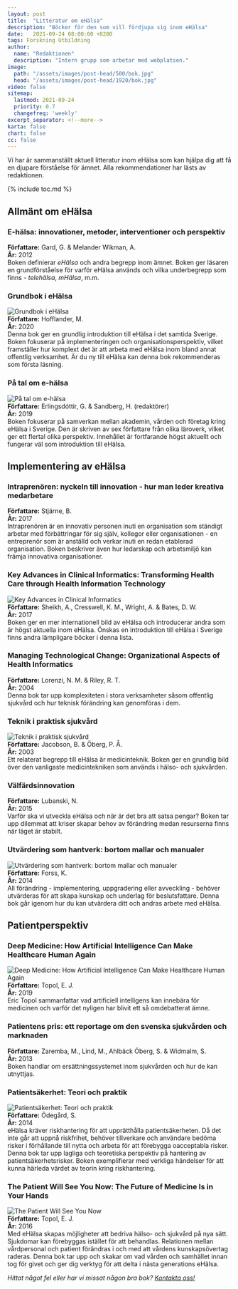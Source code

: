 ```yaml
---
layout: post
title:  "Litteratur om eHälsa"
description: "Böcker för den som vill fördjupa sig inom eHälsa"
date:   2021-09-24 08:00:00 +0200
tags: Forskning Utbildning
author:
  name: "Redaktionen"
  description: "Intern grupp som arbetar med webplatsen."
image:
  path: "/assets/images/post-head/500/bok.jpg"
  head: "/assets/images/post-head/1920/bok.jpg"
video: false
sitemap:
  lastmod: 2021-09-24
  priority: 0.7
  changefreq: 'weekly'
excerpt_separator: <!--more-->
karta: false
chart: false
cc: false
---
```


Vi har är sammanställt aktuell litteratur inom eHälsa som kan hjälpa dig att få en djupare förståelse för ämnet. Alla rekommendationer har lästs av redaktionen.

<!--more-->

{% include toc.md %}

## Allmänt om eHälsa
### E-hälsa: innovationer, metoder, interventioner och perspektiv
**Författare:** Gard, G. & Melander Wikman, A.\
**År:** 2012\
Boken definierar _eHälsa_ och andra begrepp inom ämnet. Boken ger läsaren en grundförståelse för varför eHälsa används och vilka underbegrepp som finns - _telehälsa_, _mHälsa_, m.m.
### Grundbok i eHälsa
![](/assets/images/post-assets/grundbok-i-ehalsa.jpg "Grundbok i eHälsa")\
**Författare:** Hofflander, M.\
**År:** 2020\
Denna bok ger en grundlig introduktion till eHälsa i det samtida Sverige. Boken fokuserar på implementeringen och organisationsperspektiv, vilket framställer hur komplext det är att arbeta med eHälsa inom bland annat offentlig verksamhet. Är du ny till eHälsa kan denna bok rekommenderas som första läsning.
### På tal om e-hälsa
![](/assets/images/post-assets/pa-tal-om-e-halsa.jpg "På tal om e-hälsa")\
**Författare:** Erlingsdóttir, G. & Sandberg, H. (redaktörer)\
**År:** 2019\
Boken fokuserar på samverkan mellan akademin, vården och företag kring eHälsa i Sverige. Den är skriven av sex författare från olika läroverk, vilket ger ett flertal olika perspektiv. Innehållet är fortfarande högst aktuellt och fungerar väl som introduktion till eHälsa.
## Implementering av eHälsa
### Intraprenören: nyckeln till innovation - hur man leder kreativa medarbetare
**Författare:** Stjärne, B.\
**År:** 2017\
Intraprenören är en innovativ personen inuti en organisation som ständigt arbetar med förbättringar för sig själv, kollegor eller organisationen - en entreprenör som är anställd och verkar inuti en redan etablerad organisation. Boken beskriver även hur ledarskap och arbetsmiljö kan främja innovativa organisationer.
### Key Advances in Clinical Informatics: Transforming Health Care through Health Information Technology
![](/assets/images/post-assets/key-advances-in-clinical-informatics.jpg "Key Advances in Clinical Informatics") \
**Författare:** Sheikh, A., Cresswell, K. M., Wright, A. & Bates, D. W.\
**År:** 2017\
Boken ger en mer internationell bild av eHälsa och introducerar andra som är högst aktuella inom eHälsa. Önskas en introduktion till eHälsa i Sverige finns andra lämpligare böcker i denna lista.
### Managing Technological Change: Organizational Aspects of Health Informatics
**Författare:** Lorenzi, N. M. & Riley, R. T.\
**År:** 2004\
Denna bok tar upp komplexiteten i stora verksamheter såsom offentlig sjukvård och hur teknisk förändring kan genomföras i dem.
### Teknik i praktisk sjukvård
![](/assets/images/post-assets/teknik-i-praktisk-sjukvard.jpg "Teknik i praktisk sjukvård") \
**Författare:** Jacobson, B. & Öberg, P. Å.\
**År:** 2003\
Ett relaterat begrepp till eHälsa är medicinteknik. Boken ger en grundlig bild över den vanligaste medicintekniken som används i hälso- och sjukvården.
### Välfärdsinnovation
**Författare:** Lubanski, N.\
**År:** 2015\
Varför ska vi utveckla eHälsa och när är det bra att satsa pengar? Boken tar upp dilemmat att kriser skapar behov av förändring medan resurserna finns när läget är stabilt.
### Utvärdering som hantverk: bortom mallar och manualer
![](/assets/images/post-assets/utvardering-som-hantverk-bortom-mallar-och-manualer.jpg "Utvärdering som hantverk: bortom mallar och manualer") \
**Författare:** Forss, K.\
**År:** 2014\
All förändring - implementering, uppgradering eller avveckling - behöver utvärderas för att skapa kunskap och underlag för beslutsfattare. Denna bok går igenom hur du kan utvärdera ditt och andras arbete med eHälsa.
## Patientperspektiv
### Deep Medicine: How Artificial Intelligence Can Make Healthcare Human Again
![](/assets/images/post-assets/deep-medicine.jpg "Deep Medicine: How Artificial Intelligence Can Make Healthcare Human Again") \
**Författare:** Topol, E. J.\
**År:** 2019\
Eric Topol sammanfattar vad artificiell intelligens kan innebära för medicinen och varför det nyligen har blivit ett så omdebatterat ämne.
### Patientens pris: ett reportage om den svenska sjukvården och marknaden
**Författare:** Zaremba, M., Lind, M., Ahlbäck Öberg, S. & Widmalm, S.\
**År:** 2013\
Boken handlar om ersättningssystemet inom sjukvården och hur de kan utnyttjas.
### Patientsäkerhet: Teori och praktik
![](/assets/images/post-assets/patientsakerhet.jpg "Patientsäkerhet: Teori och praktik") \
**Författare:** Ödegård, S.\
**År:** 2014\
eHälsa kräver riskhantering för att upprätthålla patientsäkerheten. Då det inte går att uppnå riskfrihet, behöver tillverkare och användare bedöma risker i förhållande till nytta och arbeta för att förebygga oacceptabla risker. Denna bok tar upp lagliga och teoretiska perspektiv på hantering av patientsäkerhetsrisker. Boken exemplifierar med verkliga händelser för att kunna härleda värdet av teorin kring riskhantering.
### The Patient Will See You Now: The Future of Medicine Is in Your Hands
![](/assets/images/post-assets/the-patient-will-see-you-now.jpg "The Patient Will See You Now") \
**Författare:** Topol, E. J.\
**År:** 2016\
Med eHälsa skapas möjligheter att bedriva hälso- och sjukvård på nya sätt. Sjukdomar kan förebyggas istället för att behandlas. Relationen mellan vårdpersonal och patient förändras i och med att vårdens kunskapsövertag raderas. Denna bok tar upp och skakar om vad vården och samhället innan tog för givet och ger dig verktyg för att delta i nästa generations eHälsa.


_Hittat något fel eller har vi missat någon bra bok? [Kontakta oss!](/index.html#form-message)_
